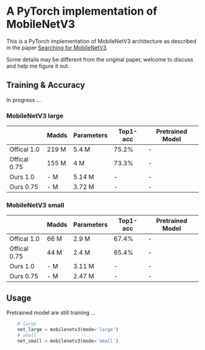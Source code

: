 # A PyTorch implementation of MobileNetV3

This is a PyTorch implementation of MobileNetV3 architecture as described in the paper [Searching for MobileNetV3](https://arxiv.org/pdf/1905.02244.pdf).

Some details may be different from the original paper, welcome to discuss and help me figure it out.

## Training & Accuracy
In progress ...

### MobileNetV3 large
|              | Madds     | Parameters | Top1-acc  | Pretrained Model                                             |
| -----------  | --------- | ---------- | --------- | ------------------------------------------------------------ |
| Offical 1.0  | 219 M     | 5.4  M     | 75.2%     | -                                                            |
| Offical 0.75 | 155 M     | 4    M     | 73.3%     | -                                                            |
| Ours    1.0  |   - M     | 5.14 M     |  -        | - |
| Ours    0.75 |   - M     | 3.72 M     |  -        | - |

### MobileNetV3 small
|              | Madds     | Parameters | Top1-acc  | Pretrained Model                                             |
| -----------  | --------- | ---------- | --------- | ------------------------------------------------------------ |
| Offical 1.0  | 66  M     | 2.9  M     | 67.4%     | -                                                            |
| Offical 0.75 | 44  M     | 2.4  M     | 65.4%     | -                                                            |
| Ours    1.0  |   - M     | 3.11 M     | -         | - |
| Ours    0.75 |   - M     | 2.47 M     | -         | - |

## Usage
Pretrained model are still training ...
```python
    # large
    net_large = mobilenetv3(mode='large')
    # small
    net_small = mobilenetv3(mode='small')
```
